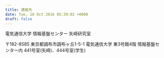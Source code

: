```yaml
---
title: 連絡先
date: Tue, 18 Oct 2016 05:39:02 +0000
draft: false
---
```

電気通信大学 情報基盤センター 矢崎研究室

〒182-8585 東京都調布市調布ヶ丘1-5-1
電気通信大学 東3号館4階 情報基盤センター内 441号室(矢崎)、444号室(学生)
